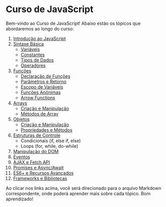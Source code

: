 # Curso de JavaScript

Bem-vindo ao Curso de JavaScript! Abaixo estão os tópicos que abordaremos ao longo do curso:

1. [Introdução ao JavaScript](introducao.md)
2. [Sintaxe Básica](sintaxe_basica.md)
    - [Variáveis](variaveis.md)
    - [Constantes](constantes.md)
    - [Tipos de Dados](tipos_dados.md)
    - [Operadores](operadores.md)
3. [Funções](funcoes.md)
    - [Declaração de Funções](declaracao_funcoes.md)
    - [Parâmetros e Retorno](parametros_retorno.md)
    - [Escopo de Variáveis](escopo.md)
    - [Funções Anônimas](funcoes_anonimas.md)
    - [Arrow Functions](arrow_functions.md)
4. [Arrays](arrays.md)
    - [Criação e Manipulação](criacao_manipulacao.md)
    - [Métodos de Array](metodos_array.md)
5. [Objetos](objetos.md)
    - [Criação e Manipulação](criacao_manipulacao_objetos.md)
    - [Propriedades e Métodos](propriedades_metodos.md)
6. [Estruturas de Controle](estruturas_controle.md)
    - Condicionais (if, else if, else)
    - Loops (for, while, do-while)
7. [Manipulação do DOM](dom.md)
8. [Eventos](eventos.md)
9. [AJAX e Fetch API](ajax_fetch.md)
10. [Promises e Async/Await](promises_async_await.md)
11. [ES6+ e Recursos Avançados](es6_recursos_avancados.md)
12. [Frameworks e Bibliotecas](frameworks_bibliotecas.md)

Ao clicar nos links acima, você será direcionado para o arquivo Markdown correspondente, onde poderá aprender mais sobre cada tópico. Bom aprendizado!
